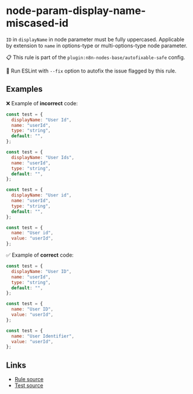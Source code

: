 [//]: # "File generated from a template. Do not edit this file directly."

# node-param-display-name-miscased-id

`ID` in `displayName` in node parameter must be fully uppercased. Applicable by extension to `name` in options-type or multi-options-type node parameter.

📋 This rule is part of the `plugin:n8n-nodes-base/autofixable-safe` config.

🔧 Run ESLint with `--fix` option to autofix the issue flagged by this rule.

## Examples

❌ Example of **incorrect** code:

```js
const test = {
  displayName: "User Id",
  name: "userId",
  type: "string",
  default: "",
};

const test = {
  displayName: "User Ids",
  name: "userId",
  type: "string",
  default: "",
};

const test = {
  displayName: "User id",
  name: "userId",
  type: "string",
  default: "",
};

const test = {
  name: "User id",
  value: "userId",
};
```

✅ Example of **correct** code:

```js
const test = {
  displayName: "User ID",
  name: "userId",
  type: "string",
  default: "",
};

const test = {
  name: "User ID",
  value: "userId",
};

const test = {
  name: "User Identifier",
  value: "userId",
};
```

## Links

- [Rule source](../../lib/rules/node-param-display-name-miscased-id.ts)
- [Test source](../../tests/node-param-display-name-miscased-id.test.ts)
